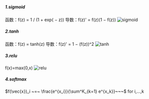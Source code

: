 ##### 1.sigmoid
函数：f(z) = 1 / (1 + exp( − z))
导数：f(z)' = f(z)(1 − f(z))
![sigmoid](../image/sigmoid.png)
##### 2.tanh
函数：f(z) = tanh(z)
导数：f(z)' = 1 − (f(z))^2
![tanh](../image/tanh.png)
##### 3.relu
f(x)=max(0,x)
![relu](../image/relu.png)
##### 4.softmax
$f(\vec{x})_i ~=~ \frac{e^{x_i}}{\sum^K_{k=1} e^{x_k}}~~~$ for i,...,k